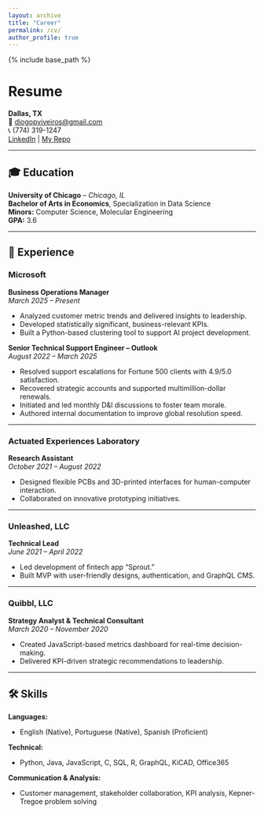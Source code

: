 ```yaml
---
layout: archive
title: "Career"
permalink: /cv/
author_profile: true
---
```


{% include base_path %}


# Resume

**Dallas, TX**  
📧 [diogopviveiros@gmail.com](mailto:diogopviveiros@gmail.com)  
📞 (774) 319-1247  
[LinkedIn](https://www.linkedin.com/in/diogoviveiros/) | [My Repo](https://diogoviveiros.github.io/)


---

## 🎓 Education

**University of Chicago** – *Chicago, IL*  
**Bachelor of Arts in Economics**, Specialization in Data Science  
**Minors:** Computer Science, Molecular Engineering  
**GPA:** 3.6

---

## 💼 Experience

### Microsoft

**Business Operations Manager**  
*March 2025 – Present*  
- Analyzed customer metric trends and delivered insights to leadership.  
- Developed statistically significant, business-relevant KPIs.  
- Built a Python-based clustering tool to support AI project development.

**Senior Technical Support Engineer – Outlook**  
*August 2022 – March 2025*  
- Resolved support escalations for Fortune 500 clients with 4.9/5.0 satisfaction.  
- Recovered strategic accounts and supported multimillion-dollar renewals.  
- Initiated and led monthly D&I discussions to foster team morale.  
- Authored internal documentation to improve global resolution speed.

---

### Actuated Experiences Laboratory  
**Research Assistant**  
*October 2021 – August 2022*  
- Designed flexible PCBs and 3D-printed interfaces for human-computer interaction.  
- Collaborated on innovative prototyping initiatives.

---

### Unleashed, LLC  
**Technical Lead**  
*June 2021 – April 2022*  
- Led development of fintech app “Sprout.”  
- Built MVP with user-friendly designs, authentication, and GraphQL CMS.

---

### Quibbl, LLC  
**Strategy Analyst & Technical Consultant**  
*March 2020 – November 2020*  
- Created JavaScript-based metrics dashboard for real-time decision-making.  
- Delivered KPI-driven strategic recommendations to leadership.

---

## 🛠 Skills

**Languages:**  
- English (Native), Portuguese (Native), Spanish (Proficient)  

**Technical:**  
- Python, Java, JavaScript, C, SQL, R, GraphQL, KiCAD, Office365  

**Communication & Analysis:**  
- Customer management, stakeholder collaboration, KPI analysis, Kepner-Tregoe problem solving

